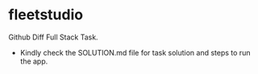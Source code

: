# fleetstudio
Github Diff Full Stack Task.

- Kindly check the SOLUTION.md file for task solution and steps to run the app. 